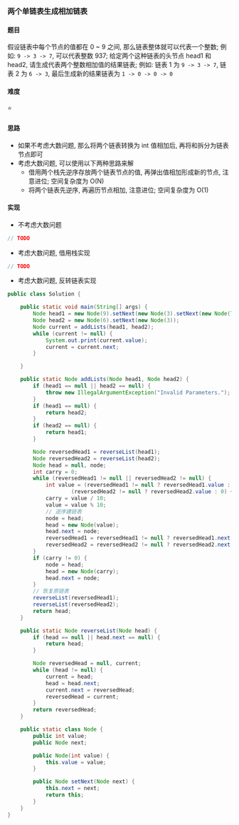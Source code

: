 ### 两个单链表生成相加链表

#### 题目
假设链表中每个节点的值都在 0 ~ 9 之间, 那么链表整体就可以代表一个整数; 例如: `9 -> 3 -> 7`, 可以代表整数 937; 给定两个这种链表的头节点 head1 和 head2, 请生成代表两个整数相加值的结果链表; 例如: 链表 1 为 `9 -> 3 -> 7`, 链表 2 为 `6 -> 3`, 最后生成新的结果链表为 `1 -> 0 -> 0 -> 0`

#### 难度
:star:

#### 思路
- 如果不考虑大数问题, 那么将两个链表转换为 int 值相加后, 再将和拆分为链表节点即可
- 考虑大数问题, 可以使用以下两种思路来解
  - 借用两个栈先逆序存放两个链表节点的值, 再弹出值相加形成新的节点, 注意进位; 空间复杂度为 O(N)
  - 将两个链表先逆序, 再遍历节点相加, 注意进位; 空间复杂度为 O(1)

#### 实现
- 不考虑大数问题
```java
// TODO
```
- 考虑大数问题, 借用栈实现
```java
// TODO
```
- 考虑大数问题, 反转链表实现
```java
public class Solution {

    public static void main(String[] args) {
        Node head1 = new Node(9).setNext(new Node(3).setNext(new Node(7)));
        Node head2 = new Node(6).setNext(new Node(3));
        Node current = addLists(head1, head2);
        while (current != null) {
            System.out.print(current.value);
            current = current.next;
        }

    }

    public static Node addLists(Node head1, Node head2) {
        if (head1 == null || head2 == null) {
            throw new IllegalArgumentException("Invalid Parameters.");
        }
        if (head1 == null) {
            return head2;
        }
        if (head2 == null) {
            return head1;
        }

        Node reversedHead1 = reverseList(head1);
        Node reversedHead2 = reverseList(head2);
        Node head = null, node;
        int carry = 0;
        while (reversedHead1 != null || reversedHead2 != null) {
            int value = (reversedHead1 != null ? reversedHead1.value : 0) +
                    (reversedHead2 != null ? reversedHead2.value : 0) + carry;
            carry = value / 10;
            value = value % 10;
            // 逆序建链表
            node = head;
            head = new Node(value);
            head.next = node;
            reversedHead1 = reversedHead1 != null ? reversedHead1.next : null;
            reversedHead2 = reversedHead2 != null ? reversedHead2.next : null;
        }
        if (carry != 0) {
            node = head;
            head = new Node(carry);
            head.next = node;
        }
        // 恢复原链表
        reverseList(reversedHead1);
        reverseList(reversedHead2);
        return head;
    }

    public static Node reverseList(Node head) {
        if (head == null || head.next == null) {
            return head;
        }

        Node reversedHead = null, current;
        while (head != null) {
            current = head;
            head = head.next;
            current.next = reversedHead;
            reversedHead = current;
        }
        return reversedHead;
    }

    public static class Node {
        public int value;
        public Node next;

        public Node(int value) {
            this.value = value;
        }

        public Node setNext(Node next) {
            this.next = next;
            return this;
        }
    }
}
```
